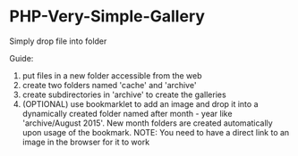 # PHP-Very-Simple-Gallery
Simply drop file into folder

Guide:
1) put files in a new folder accessible from the web
2) create two folders named 'cache' and 'archive'
3) create subdirectories in 'archive' to create the galleries
4) (OPTIONAL) use bookmarklet to add an image and drop it into a dynamically created folder named after
month - year like 'archive/August 2015'. New month folders are created automatically upon usage of the bookmark.
NOTE: You need to have a direct link to an image in the browser for it to work


